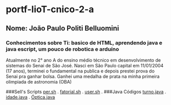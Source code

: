 # portf-lioT-cnico-2-a

## Nome: João Paulo Politi Belluomini

### Conhecimentos sobre Ti: basico de HTML, aprendendo java e java escript, um pouco de robotica e arduíno

Atualmente no 2° ano A do ensino médio técnico em desenvolvimento de sistemas do Senai de São José.
Nasci em São Paulo capital em 11/01/2004 (17 anos), terminei o fundamental na publica e depois prestei prova do Senai pra ganhar bolsa.
Ganhei uma medalha de prata na minha primeira olimpiada de astronomia (OBA)

###Sell's Scripts
[per.sh](exercícios-shellScript/per.sh)
.
[fatorial.sh](exercícios-shellScript/fatorial.sh)
.
[user.sh](exercícios-shellScript/user.sh)
.
###Java Códigos
[turno.java](LógicaComputação/turno.java)
.
[idade.java](LógicaComputação/idade.java)
.
[Óptica.java](LógicaComputação/Óptica.java)
